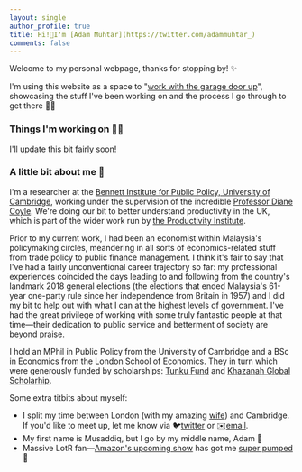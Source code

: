 ```yaml
---
layout: single
author_profile: true
title: Hi!👋I'm [Adam Muhtar](https://twitter.com/adammuhtar_)
comments: false
---
```


Welcome to my personal webpage, thanks for stopping by! ✨

I'm using this website as a space to "[work with the garage door up](https://notes.andymatuschak.org/About_these_notes?stackedNotes=z21cgR9K3UcQ5a7yPsj2RUim3oM2TzdBByZu)", showcasing the stuff I've been working on and the process I go through to get there 👨‍🏭

### Things I'm working on 👨‍💻

I'll update this bit fairly soon!

### A little bit about me 🖖

I'm a researcher at the [Bennett Institute for Public Policy, University of Cambridge](https://www.bennettinstitute.cam.ac.uk/), working under the supervision of the incredible [Professor Diane Coyle](https://www.bennettinstitute.cam.ac.uk/about-us/team/diane-coyle/). We're doing our bit to better understand productivity in the UK, which is part of the wider work run by [the Productivity Institute](https://www.productivity.ac.uk/).

Prior to my current work, I had been an economist within Malaysia's policymaking circles, meandering in all sorts of economics-related stuff from trade policy to public finance management. I think it's fair to say that I've had a fairly unconventional career trajectory so far: my professional experiences coincided the days leading to and following from the country's landmark 2018 general elections (the elections that ended Malaysia's 61-year one-party rule since her independence from Britain in 1957) and I did my bit to help out with what I can at the highest levels of government. I've had the great privilege of working with some truly fantastic people at that time—their dedication to public service and betterment of society are beyond praise.

I hold an MPhil in Public Policy from the University of Cambridge and a BSc in Economics from the London School of Economics. They in turn which were generously funded by scholarships: [Tunku Fund](https://www.caths.cam.ac.uk/tunku-abdul-rahman-fund) and [Khazanah Global Scholarhip](https://www.yayasankhazanah.com.my/scholarship-programmes/khazanah-global-scholarship).

Some extra titbits about myself: 
* I split my time between London (with my amazing [wife](https://www.faridahfaiz.com/)) and Cambridge. If you'd like to meet up, let me know via 🐦[twitter](https://twitter.com/adammuhtar_) or ✉️[email](mailto:adam.b.muhtar@gmail.com).
* My first name is Musaddiq, but I go by my middle name, Adam 🙂
* Massive LotR fan—[Amazon's upcoming show](https://twitter.com/lotronprime) has got me [super pumped](https://i.redd.it/3kq3mcr9x3f71.jpg) 🥳
